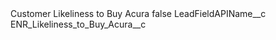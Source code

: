 <?xml version="1.0" encoding="UTF-8"?>
<CustomMetadata xmlns="http://soap.sforce.com/2006/04/metadata" xmlns:xsi="http://www.w3.org/2001/XMLSchema-instance" xmlns:xsd="http://www.w3.org/2001/XMLSchema">
    <label>Customer Likeliness to Buy Acura</label>
    <protected>false</protected>
    <values>
        <field>LeadFieldAPIName__c</field>
        <value xsi:type="xsd:string">ENR_Likeliness_to_Buy_Acura__c</value>
    </values>
</CustomMetadata>

